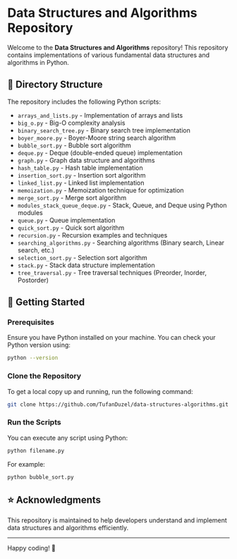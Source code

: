 # Data Structures and Algorithms Repository

Welcome to the **Data Structures and Algorithms** repository! This repository contains implementations of various fundamental data structures and algorithms in Python.

## 📂 Directory Structure
The repository includes the following Python scripts:

- `arrays_and_lists.py` - Implementation of arrays and lists
- `big_o.py` - Big-O complexity analysis
- `binary_search_tree.py` - Binary search tree implementation
- `boyer_moore.py` - Boyer-Moore string search algorithm
- `bubble_sort.py` - Bubble sort algorithm
- `deque.py` - Deque (double-ended queue) implementation
- `graph.py` - Graph data structure and algorithms
- `hash_table.py` - Hash table implementation
- `insertion_sort.py` - Insertion sort algorithm
- `linked_list.py` - Linked list implementation
- `memoization.py` - Memoization technique for optimization
- `merge_sort.py` - Merge sort algorithm
- `modules_stack_queue_deque.py` - Stack, Queue, and Deque using Python modules
- `queue.py` - Queue implementation
- `quick_sort.py` - Quick sort algorithm
- `recursion.py` - Recursion examples and techniques
- `searching_algorithms.py` - Searching algorithms (Binary search, Linear search, etc.)
- `selection_sort.py` - Selection sort algorithm
- `stack.py` - Stack data structure implementation
- `tree_traversal.py` - Tree traversal techniques (Preorder, Inorder, Postorder)

## 🚀 Getting Started
### Prerequisites
Ensure you have Python installed on your machine. You can check your Python version using:

```bash
python --version
```

### Clone the Repository
To get a local copy up and running, run the following command:

```bash
git clone https://github.com/TufanDuzel/data-structures-algorithms.git
```

### Run the Scripts
You can execute any script using Python:

```bash
python filename.py
```

For example:

```bash
python bubble_sort.py
```

## ⭐ Acknowledgments
This repository is maintained to help developers understand and implement data structures and algorithms efficiently.

---
Happy coding! 🚀
